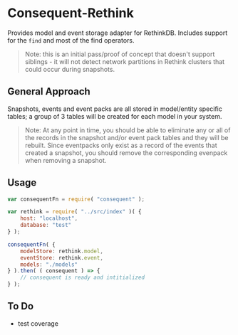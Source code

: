 # Consequent-Rethink
Provides model and event storage adapter for RethinkDB. Includes support for the `find` and most of the find operators.

> Note: this is an initial pass/proof of concept that doesn't support siblings - it will not detect network partitions in Rethink clusters that could occur during snapshots.

## General Approach
Snapshots, events and event packs are all stored in model/entity specific tables; a group of 3 tables will be created for each model in your system.

> Note: At any point in time, you should be able to eliminate any or all of the records in the snapshot and/or event pack tables and they will be rebuilt. Since eventpacks only exist as a record of the events that created a snapshot, you should remove the corresponding evenpack when removing a snapshot.

## Usage

```javascript
var consequentFn = require( "consequent" );

var rethink = require( "../src/index" )( {
	host: "localhost",
	database: "test"
} );

consequentFn( {
	modelStore: rethink.model,
	eventStore: rethink.event,
	models: "./models"
} ).then( ( consequent ) => {
	// consequent is ready and intitialized
} );
```

## To Do
 * test coverage